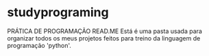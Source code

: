 # studyprograming
PRÁTICA DE PROGRAMAÇÃO 
READ.ME 
Está é uma pasta usada para organizar todos os meus projetos feitos para treino da linguagem de programação 'python'.
